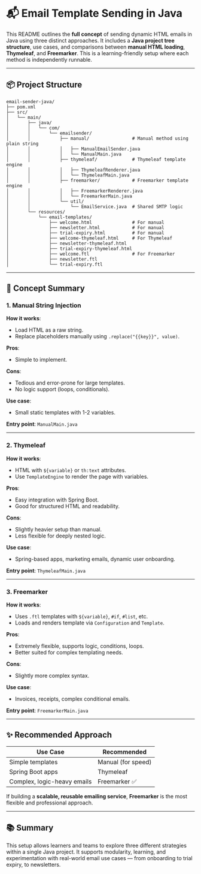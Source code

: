 # 📬 Email Template Sending in Java

This README outlines the **full concept** of sending dynamic HTML emails in Java using three distinct approaches. It includes a **Java project tree structure**, use cases, and comparisons between **manual HTML loading**, **Thymeleaf**, and **Freemarker**. This is a learning-friendly setup where each method is independently runnable.

---

## 📦 Project Structure

```
email-sender-java/
├── pom.xml
├── src/
│   └── main/
│       ├── java/
│       │   └── com/
│       │       └── emailsender/
│       │           ├── manual/                # Manual method using plain string
│       │           │   ├── ManualEmailSender.java
│       │           │   └── ManualMain.java
│       │           ├── thymeleaf/             # Thymeleaf template engine
│       │           │   ├── ThymeleafRenderer.java
│       │           │   └── ThymeleafMain.java
│       │           ├── freemarker/            # Freemarker template engine
│       │           │   ├── FreemarkerRenderer.java
│       │           │   └── FreemarkerMain.java
│       │           └── util/
│       │               └── EmailService.java  # Shared SMTP logic
│       └── resources/
│           └── email-templates/
│               ├── welcome.html               # For manual
│               ├── newsletter.html            # For manual
│               ├── trial-expiry.html          # For manual
│               ├── welcome-thymeleaf.html     # For Thymeleaf
│               ├── newsletter-thymeleaf.html
│               ├── trial-expiry-thymeleaf.html
│               ├── welcome.ftl                # For Freemarker
│               ├── newsletter.ftl
│               └── trial-expiry.ftl
```

---

## 🧠 Concept Summary

### 1. Manual String Injection

**How it works**:

* Load HTML as a raw string.
* Replace placeholders manually using `.replace("{{key}}", value)`.

**Pros**:

* Simple to implement.

**Cons**:

* Tedious and error-prone for large templates.
* No logic support (loops, conditionals).

**Use case**:

* Small static templates with 1-2 variables.

**Entry point**: `ManualMain.java`

---

### 2. Thymeleaf

**How it works**:

* HTML with `${variable}` or `th:text` attributes.
* Use `TemplateEngine` to render the page with variables.

**Pros**:

* Easy integration with Spring Boot.
* Good for structured HTML and readability.

**Cons**:

* Slightly heavier setup than manual.
* Less flexible for deeply nested logic.

**Use case**:

* Spring-based apps, marketing emails, dynamic user onboarding.

**Entry point**: `ThymeleafMain.java`

---

### 3. Freemarker

**How it works**:

* Uses `.ftl` templates with `${variable}`, `#if`, `#list`, etc.
* Loads and renders template via `Configuration` and `Template`.

**Pros**:

* Extremely flexible, supports logic, conditions, loops.
* Better suited for complex templating needs.

**Cons**:

* Slightly more complex syntax.

**Use case**:

* Invoices, receipts, complex conditional emails.

**Entry point**: `FreemarkerMain.java`

---

## ✨ Recommended Approach

| Use Case                    | Recommended        |
| --------------------------- | ------------------ |
| Simple templates            | Manual (for speed) |
| Spring Boot apps            | Thymeleaf          |
| Complex, logic-heavy emails | Freemarker ✅       |

If building a **scalable, reusable emailing service**, **Freemarker** is the most flexible and professional approach.

---



## 📚 Summary

This setup allows learners and teams to explore three different strategies within a single Java project. It supports modularity, learning, and experimentation with real-world email use cases — from onboarding to trial expiry, to newsletters.

